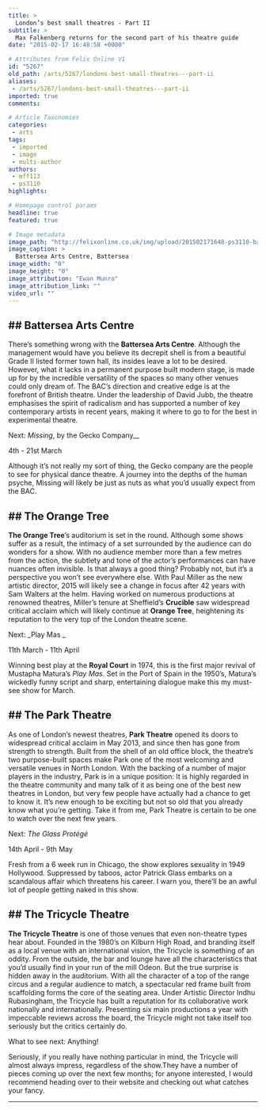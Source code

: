 ```yaml
---
title: >
  London’s best small theatres - Part II
subtitle: >
  Max Falkenberg returns for the second part of his theatre guide
date: "2015-02-17 16:48:58 +0000"

# Attributes from Felix Online V1
id: "5267"
old_path: /arts/5267/londons-best-small-theatres---part-ii
aliases:
 - /arts/5267/londons-best-small-theatres---part-ii
imported: true
comments:

# Article Taxonomies
categories:
 - arts
tags:
 - imported
 - image
 - multi-author
authors:
 - mff113
 - ps3110
highlights:

# Homepage control params
headline: true
featured: true

# Image metadata
image_path: "http://felixonline.co.uk/img/upload/201502171648-ps3110-battersea_arts_centre,_lavender_hill,_sw11_(3324322940).jpg"
image_caption: >
  Battersea Arts Centre, Battersea
image_width: "0"
image_height: "0"
image_attribution: "Ewan Munro"
image_attribution_link: ""
video_url: ""
---
```


## ## __Battersea Arts Centre__
There’s something wrong with the __Battersea Arts Centre__. Although the management would have you believe its decrepit shell is from a beautiful Grade II listed former town hall, its insides leave a lot to be desired. However, what it lacks in a permanent purpose built modern stage, is made up for by the incredible versatility of the spaces so many other venues could only dream of. The BAC’s direction and creative edge is at the forefront of British theatre. Under the leadership of David Jubb, the theatre emphasises the spirit of radicalism and has supported a number of key contemporary artists in recent years, making it where to go to for the best in experimental theatre.

Next: _Missing_, by the Gecko Company__

4th - 21st March

Although it’s not really my sort of thing, the Gecko company are the people to see for physical dance theatre. A journey into the depths of the human psyche, Missing will likely be just as nuts as what you’d usually expect from the BAC.
## ## __The Orange Tree__
__The Orange Tree__’s auditorium is set in the round. Although some shows suffer as a result, the intimacy of a set surrounded by the audience can do wonders for a show. With no audience member more than a few metres from the action, the subtlety and tone of the actor’s performances can have nuances often invisible. Is that always a good thing? Probably not, but it’s a perspective you won’t see everywhere else. With Paul Miller as the new artistic director, 2015 will likely see a change in focus after 42 years with Sam Walters at the helm. Having worked on numerous productions at renowned theatres, Miller’s tenure at Sheffield’s __Crucible__ saw widespread critical acclaim which will likely continue at __Orange Tree__, heightening its reputation to the very top of the London theatre scene.

Next: _Play Mas _

11th March - 11th April

Winning best play at the __Royal Court__ in 1974, this is the first major revival of Mustapha Matura’s _Play Mas_. Set in the Port of Spain in the 1950’s, Matura’s wickedly funny script and sharp, entertaining dialogue make this my must-see show for March.
## ## __The Park Theatre__
As one of London’s newest theatres, __Park Theatre__ opened its doors to widespread critical acclaim in May 2013, and since then has gone from strength to strength. Built from the shell of an old office block, the theatre’s two purpose-built spaces make Park one of the most welcoming and versatile venues in North London. With the backing of a number of major players in the industry, Park is in a unique position: It is highly regarded in the theatre community and many talk of it as being one of the best new theatres in London, but very few people have actually had a chance to get to know it. It’s new enough to be exciting but not so old that you already know what you’re getting. Take it from me, Park Theatre is certain to be one to watch over the next few years.

Next: _The Glass Protégé_

14th April - 9th May

Fresh from a 6 week run in Chicago, the show explores sexuality in 1949 Hollywood. Suppressed by taboos, actor Patrick Glass embarks on a scandalous affair which threatens his career. I warn you, there’ll be an awful lot of people getting naked in this show.
## ## __The Tricycle Theatre__
__The Tricycle Theatre__ is one of those venues that even non-theatre types hear about. Founded in the 1980’s on Kilburn High Road, and branding itself as a local venue with an international vision, the Tricycle is something of an oddity. From the outside, the bar and lounge have all the characteristics that you’d usually find in your run of the mill Odeon. But the true surprise is hidden away in the auditorium. With all the character of a top of the range circus and a regular audience to match, a spectacular red frame built from scaffolding forms the core of the seating area. Under Artistic Director Indhu Rubasingham, the Tricycle has built a reputation for its collaborative work nationally and internationally. Presenting six main productions a year with impeccable reviews across the board, the Tricycle might not take itself too seriously but the critics certainly do.

What to see next: Anything!

Seriously, if you really have nothing particular in mind, the Tricycle will almost always impress, regardless of the show.They have a number of pieces coming up over the next few months; for anyone interested, I would recommend heading over to their website and checking out what catches your fancy.

____
